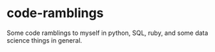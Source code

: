 # code-ramblings
Some code ramblings to myself in python, SQL, ruby, and some data science things in general.
